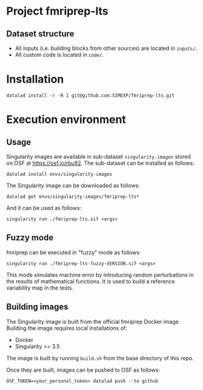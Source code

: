 # Project fmriprep-lts

## Dataset structure

- All inputs (i.e. building blocks from other sources) are located in
  `inputs/`.
- All custom code is located in `code/`.

# Installation

`datalad install -r -R 1 git@github.com:SIMEXP/fmriprep-lts.git`

# Execution environment

## Usage

Singularity images are available in sub-dataset `singularity-images` stored on OSF at https://osf.io/rbu92. The sub-dataset can be installed as follows:

```
datalad install envs/singularity-images
```

The Singularity image can be downloaded as follows:
```
datalad get envs/singularity-images/fmriprep-lts*
```

And it can be used as follows:
```
singularity run ./fmriprep-lts.sif <args>
```

## Fuzzy mode

fmriprep can be executed in "fuzzy" mode as follows:
```
singularity run ./fmriprep-lts-fuzzy-VERSION.sif <args>
```

This mode simulates machine error by introducing random perturbations in the results of mathematical functions. It is used to build a reference variability map in the tests.

## Building images

The Singularity image is built from the official fmriprep Docker image. Building the image requires local installations of:
* Docker
* Singularity >= 3.5

The image is built by running `build.sh` from the base directory of this repo.

Once they are built, images can be pushed to OSF as follows:
```
OSF_TOKEN=<your_personal_token> datalad push --to github
```



